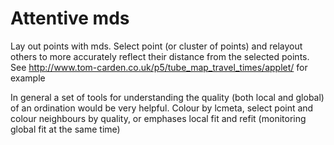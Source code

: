Attentive mds 
==============

Lay out points with mds.  Select point (or cluster of points) and relayout others to more accurately reflect their distance from the selected points.  See http://www.tom-carden.co.uk/p5/tube_map_travel_times/applet/ for example

In general a set of tools for understanding the quality (both local and global) of an ordination would be very helpful.  Colour by lcmeta, select point and colour neighbours by quality, or emphases local fit and refit (monitoring global fit at the same time)
